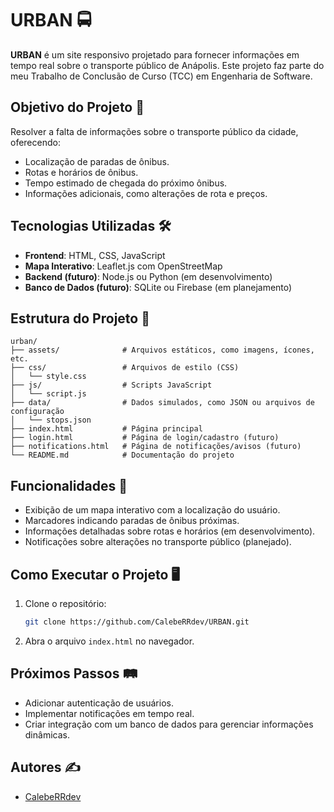 
# URBAN 🚍  
**URBAN** é um site responsivo projetado para fornecer informações em tempo real sobre o transporte público de Anápolis. Este projeto faz parte do meu Trabalho de Conclusão de Curso (TCC) em Engenharia de Software.

## Objetivo do Projeto 🎯  
Resolver a falta de informações sobre o transporte público da cidade, oferecendo:  
- Localização de paradas de ônibus.  
- Rotas e horários de ônibus.  
- Tempo estimado de chegada do próximo ônibus.  
- Informações adicionais, como alterações de rota e preços.

## Tecnologias Utilizadas 🛠️  
- **Frontend**: HTML, CSS, JavaScript  
- **Mapa Interativo**: Leaflet.js com OpenStreetMap  
- **Backend (futuro)**: Node.js ou Python (em desenvolvimento)  
- **Banco de Dados (futuro)**: SQLite ou Firebase (em planejamento)

## Estrutura do Projeto 📁  

```
urban/
├── assets/              # Arquivos estáticos, como imagens, ícones, etc.
├── css/                 # Arquivos de estilo (CSS)
│   └── style.css
├── js/                  # Scripts JavaScript
│   └── script.js
├── data/                # Dados simulados, como JSON ou arquivos de configuração
│   └── stops.json
├── index.html           # Página principal
├── login.html           # Página de login/cadastro (futuro)
├── notifications.html   # Página de notificações/avisos (futuro)
└── README.md            # Documentação do projeto
```

## Funcionalidades 🚀  
- Exibição de um mapa interativo com a localização do usuário.  
- Marcadores indicando paradas de ônibus próximas.  
- Informações detalhadas sobre rotas e horários (em desenvolvimento).  
- Notificações sobre alterações no transporte público (planejado).

## Como Executar o Projeto 🖥️  
1. Clone o repositório:  
   ```bash
   git clone https://github.com/CalebeRRdev/URBAN.git
   ```  
2. Abra o arquivo `index.html` no navegador.

## Próximos Passos 🛤️  
- Adicionar autenticação de usuários.  
- Implementar notificações em tempo real.  
- Criar integração com um banco de dados para gerenciar informações dinâmicas.

## Autores ✍️  
- [CalebeRRdev](https://github.com/CalebeRRdev)
